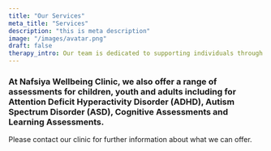```yaml
---
title: "Our Services"
meta_title: "Services"
description: "this is meta description"
image: "/images/avatar.png"
draft: false
therapy_intro: Our team is dedicated to supporting individuals through a broad spectrum of mental and physical health challenges.
---
```

### At Nafsiya Wellbeing Clinic, we also offer a range of assessments for children, youth and adults including for Attention Deficit Hyperactivity Disorder (ADHD), Autism Spectrum Disorder (ASD), Cognitive Assessments and Learning Assessments.  

Please contact our clinic for further information about what we can offer. 